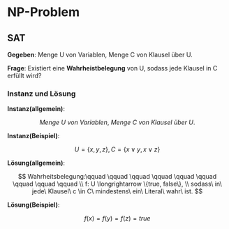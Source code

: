 # NP-Problem

## SAT

**Gegeben**: Menge U von Variablen, Menge C von Klausel über U.

**Frage**: Existiert eine **Wahrheistbelegung** von U, sodass jede Klausel in C erfüllt wird?

### Instanz und Lösung

**Instanz(allgemein)**:

$$ Menge\ U\ von\ Variablen,\ Menge\ C\ von\ Klausel\ über\ U.$$

**Instanz(Beispiel)**:

$$ U= \{x, y, z\}, C = \{x \vee y, x \vee z \} $$

**Lösung(allgemein)**:

$$
 Wahrheitsbelegung:\qquad \qquad \qquad \qquad \qquad     \qquad \qquad \qquad \qquad \\
 f: U \longrightarrow \{true, false\}, \\
 sodass\ in\ jede\ Klausel\ c \in C\ mindestens\ ein\ Literal\ wahr\ ist.
$$

**Lösung(Beispiel)**:

$$
f(x)=f(y)=f(z)=true
$$